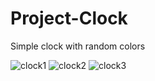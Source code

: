 # Project-Clock
Simple clock with random colors

![clock1](https://user-images.githubusercontent.com/99421433/166189331-601819bf-1769-496c-84e3-b7b70625b1eb.png)
![clock2](https://user-images.githubusercontent.com/99421433/166189338-dd8bd282-a635-4df4-b7ff-17758f038203.png)
![clock3](https://user-images.githubusercontent.com/99421433/166189340-bb8c5b20-cab1-4d54-a6f2-f6cffc461f7e.png)
